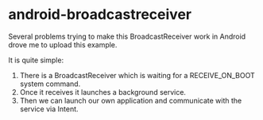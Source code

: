 android-broadcastreceiver
=========================

Several problems trying to make this BroadcastReceiver work in Android drove me to upload this example. 

It is quite simple: 

1. There is a BroadcastReceiver which is waiting for a RECEIVE_ON_BOOT system command. 
2. Once it receives it launches a background service. 
3. Then we can launch our own application and communicate with the service via Intent.
